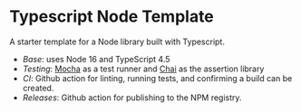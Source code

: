 # Typescript Node Template
A starter template for a Node library built with Typescript.

- *Base*: uses Node 16 and TypeScript 4.5
- *Testing*: [Mocha](https://mochajs.org/) as a test runner and [Chai](https://www.chaijs.com/) as the assertion library
- *CI*: Github action for linting, running tests, and confirming a build can be created.
- *Releases*: Github action for publishing to the NPM registry.
